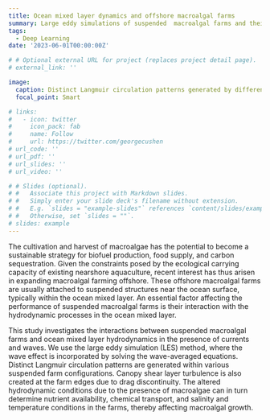 ```yaml
---
title: Ocean mixed layer dynamics and offshore macroalgal farms
summary: Large eddy simulations of suspended  macroalgal farms and their interactions with ocean mixed layer hydridnamics 
tags:
  - Deep Learning
date: '2023-06-01T00:00:00Z'

# # Optional external URL for project (replaces project detail page).
# external_link: ''

image:
  caption: Distinct Langmuir circulation patterns generated by different suspended farm configurations
  focal_point: Smart

# links:
#   - icon: twitter
#     icon_pack: fab
#     name: Follow
#     url: https://twitter.com/georgecushen
# url_code: ''
# url_pdf: ''
# url_slides: ''
# url_video: ''

# # Slides (optional).
# #   Associate this project with Markdown slides.
# #   Simply enter your slide deck's filename without extension.
# #   E.g. `slides = "example-slides"` references `content/slides/example-slides.md`.
# #   Otherwise, set `slides = ""`.
# slides: example
---
```


The cultivation and harvest of macroalgae has the potential to become a sustainable strategy for biofuel production, food supply, and carbon sequestration. 
Given the constraints posed by the ecological carrying capacity of existing nearshore aquaculture, recent interest has thus arisen in expanding macroalgal farming offshore. 
These offshore macroalgal farms are usually attached to suspended structures near the ocean surface, typically within the ocean mixed layer. 
An essential factor affecting the performance of suspended macroalgal farms is their interaction with the hydrodynamic processes in the ocean mixed layer. 

This study investigates the interactions between suspended macroalgal farms and ocean mixed layer hydrodynamics in the presence of currents and waves. 
We use the large eddy simulation (LES) method, where the wave effect is incorporated by solving the wave-averaged equations. 
Distinct Langmuir circulation patterns are generated within various suspended farm configurations. 
Canopy shear layer turbulence is also created at the farm edges due to drag discontinuity. 
The altered hydrodynamic conditions due to the presence of macroalgae can in turn determine nutrient availability, chemical transport, 
and salinity and temperature conditions in the farms, thereby affecting macroalgal growth. 

